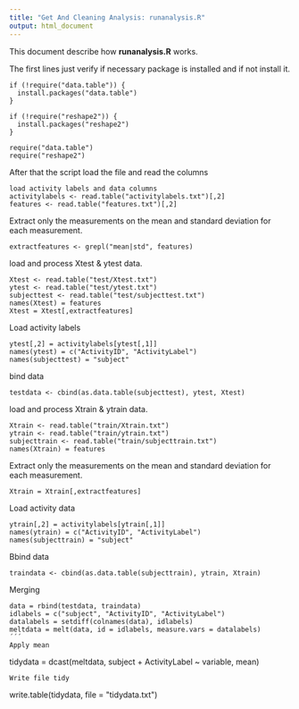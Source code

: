 ```yaml
---
title: "Get And Cleaning Analysis: runanalysis.R"
output: html_document
---
```


This document describe how **runanalysis.R** works.

The first lines just verify if necessary package is installed and if not install it.

```
if (!require("data.table")) {
  install.packages("data.table")
}

if (!require("reshape2")) {
  install.packages("reshape2")
}

require("data.table")
require("reshape2")
```

After that the script load the file and read the columns

```
load activity labels and data columns
activitylabels <- read.table("activitylabels.txt")[,2]
features <- read.table("features.txt")[,2]
```

Extract only the measurements on the mean and standard deviation for each measurement.
```
extractfeatures <- grepl("mean|std", features)
```

load and process Xtest & ytest data.

```
Xtest <- read.table("test/Xtest.txt")
ytest <- read.table("test/ytest.txt")
subjecttest <- read.table("test/subjecttest.txt")
names(Xtest) = features
Xtest = Xtest[,extractfeatures]
```

Load activity labels
```
ytest[,2] = activitylabels[ytest[,1]]
names(ytest) = c("ActivityID", "ActivityLabel")
names(subjecttest) = "subject"
```

bind data
```
testdata <- cbind(as.data.table(subjecttest), ytest, Xtest)
```

load and process Xtrain & ytrain data.
```
Xtrain <- read.table("train/Xtrain.txt")
ytrain <- read.table("train/ytrain.txt")
subjecttrain <- read.table("train/subjecttrain.txt")
names(Xtrain) = features
```
Extract only the measurements on the mean and standard deviation for each measurement.
```
Xtrain = Xtrain[,extractfeatures]
```

Load activity data
```
ytrain[,2] = activitylabels[ytrain[,1]]
names(ytrain) = c("ActivityID", "ActivityLabel")
names(subjecttrain) = "subject"
```

Bbind data
```
traindata <- cbind(as.data.table(subjecttrain), ytrain, Xtrain)
``` 

Merging
```
data = rbind(testdata, traindata)
idlabels = c("subject", "ActivityID", "ActivityLabel")
datalabels = setdiff(colnames(data), idlabels)
meltdata = melt(data, id = idlabels, measure.vars = datalabels)
´´´
Apply mean 
```
tidydata = dcast(meltdata, subject + ActivityLabel ~ variable, mean)
```
Write file tidy
```
write.table(tidydata, file = "tidydata.txt")
```